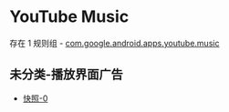 # YouTube Music

存在 1 规则组 - [com.google.android.apps.youtube.music](/src/apps/com.google.android.apps.youtube.music.ts)

## 未分类-播放界面广告

- [快照-0](https://i.gkd.li/i/13196056)
